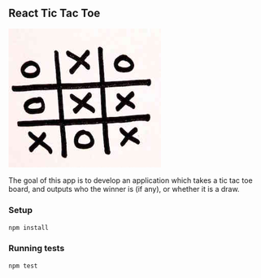 ## React Tic Tac Toe

![tic tac toe image](./tictactoe.jpg)

The goal of this app is to develop an application which takes a tic tac toe board, and outputs who the winner is (if any), or whether it is a draw.



### Setup

    npm install

### Running tests

    npm test

